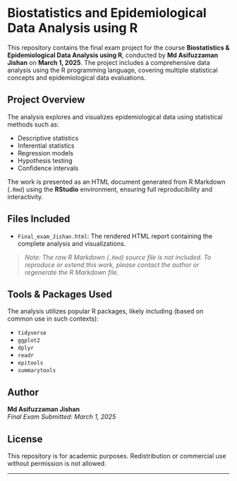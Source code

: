 # Biostatistics and Epidemiological Data Analysis using R

This repository contains the final exam project for the course **Biostatistics & Epidemiological Data Analysis using R**, conducted by **Md Asifuzzaman Jishan** on **March 1, 2025**. The project includes a comprehensive data analysis using the R programming language, covering multiple statistical concepts and epidemiological data evaluations.


## Project Overview

The analysis explores and visualizes epidemiological data using statistical methods such as:
- Descriptive statistics
- Inferential statistics
- Regression models
- Hypothesis testing
- Confidence intervals
 
The work is presented as an HTML document generated from R Markdown (`.Rmd`) using the **RStudio** environment, ensuring full reproducibility and interactivity.

## Files Included

- `Final_exam_Jishan.html`: The rendered HTML report containing the complete analysis and visualizations.

> _Note: The raw R Markdown (`.Rmd`) source file is not included. To reproduce or extend this work, please contact the author or regenerate the R Markdown file._

## Tools & Packages Used

The analysis utilizes popular R packages, likely including (based on common use in such contexts):
- `tidyverse`
- `ggplot2`
- `dplyr`
- `readr`
- `epitools`
- `summarytools`

## Author

**Md Asifuzzaman Jishan**  
*Final Exam Submitted: March 1, 2025*

## License

This repository is for academic purposes. Redistribution or commercial use without permission is not allowed.


---


